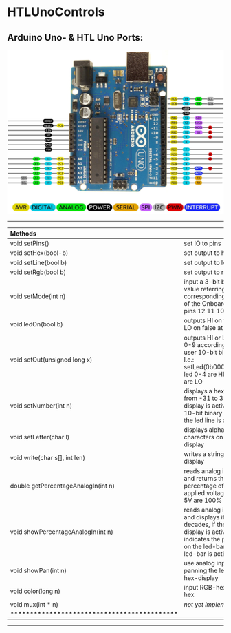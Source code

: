 # HTLUnoControls
## Arduino Uno- & HTL Uno Ports:

[![Pins and Ports of the Arduino Uno](https://github.com/s-grundner/HTLUnoControls/blob/main/md/ports.jpg)](https://arduino.stackexchange.com/questions/14407/use-all-pins-as-digital-i-o)

---

| Methods||
|:------------------------------------------|:---|
| void setPins()                            |set IO to pins|
| void setHex(bool-b)                       |set output to hex display|
| void setLine(bool b)                      |set output to led-line|
| void setRgb(bool b)                       |set output to rgb-led|
| void setMode(int n)                       |input a 3-bit binary value referring to the corresponding DDR bits of the Onboard Control pins 12 11 10|
| void ledOn(bool b)                        |outputs HI on true and LO on false at pins 0-9|
| void setOut(unsigned long x)              |outputs HI or LO on pins 0-9 according to the user 10-bit binary input. I.e.: setLed(0b0000011111) led 0-4 are HI led 5-9 are LO|
| void setNumber(int n)                     |displays a hex number from -31 to 31 if hex display is active or a 10-bit binary number if the led line is active|
| void setLetter(char l)                    |displays alphabetic characters on hex display|
| void write(char s[], int len)             |writes a string to the hex display|
| double getPercentageAnalogIn(int n)       |reads analog input-pin and returns the percentage of the applied voltage where 5V are 100%|
| void showPercentageAnalogIn(int n)        |reads analog input-pin and displays it on the in decades, if the hex display is active, or indicates the percentage on the led-bar if                                              the led-bar is active|
| void showPan(int n)                       |use analog input for panning the led-line or hex-display|
| void color(long n)                        |input RGB-hex value in hex|
| void mux(int * n)                         |_not yet implemented_|
|*******************************************| | 
---
